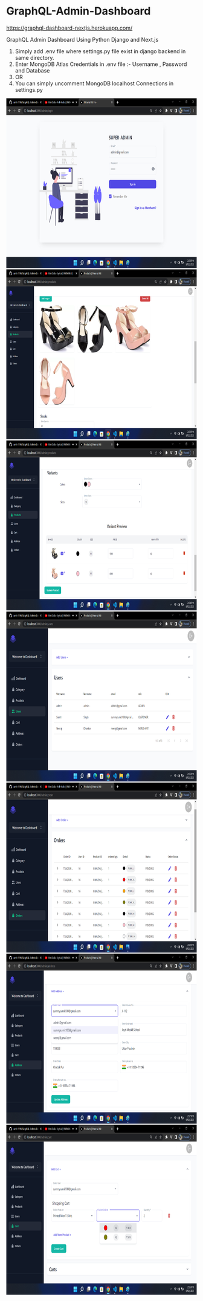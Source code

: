 # GraphQL-Admin-Dashboard
https://graphql-dashboard-nextjs.herokuapp.com/

GraphQL Admin Dashboard Using Python Django and Next.js

1. Simply add .env file where settings.py file exist in django backend in same directory.
2. Enter MongoDB Atlas Credentials in .env file :- Username , Password and Database 
3. OR
4. You can simply uncomment MongoDB localhost Connections in settings.py 

<img src="frontend-GraphQL/public/dashboard9.png" width="800" height="450">

<img src="frontend-GraphQL/public/dashboard2.png" width="800" height="450">

<img src="frontend-GraphQL/public/dashboard3.png" width="800" height="450">

<img src="frontend-GraphQL/public/dashboard4.png" width="800" height="450">

<img src="frontend-GraphQL/public/dashboard7.png" width="800" height="450">

<img src="frontend-GraphQL/public/dashboard6.png" width="800" height="450">

<img src="frontend-GraphQL/public/dashboard5.png" width="800" height="450">

